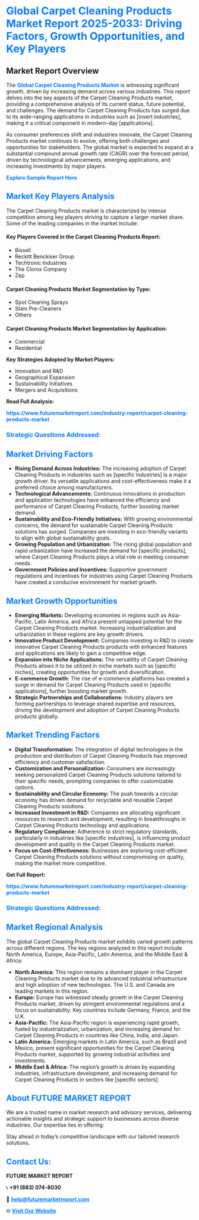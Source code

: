 <h1 style="color: #007BFF;">Global Carpet Cleaning Products Market Report 2025-2033: Driving Factors, Growth Opportunities, and Key Players</h1>

<section id="overview">
<h2>Market Report Overview</h2>
<p>The <a href="https://www.futuremarketreport.com/industry-report/carpet-cleaning-products-market" style="color: #007BFF; text-decoration: none;"><strong>Global Carpet Cleaning Products Market</strong></a> is witnessing significant growth, driven by increasing demand across various industries. This report delves into the key aspects of the Carpet Cleaning Products market, providing a comprehensive analysis of its current status, future potential, and challenges. The demand for Carpet Cleaning Products has surged due to its wide-ranging applications in industries such as [insert industries], making it a critical component in modern-day [applications].</p>
<p>As consumer preferences shift and industries innovate, the Carpet Cleaning Products market continues to evolve, offering both challenges and opportunities for stakeholders. The global market is expected to expand at a substantial compound annual growth rate (CAGR) over the forecast period, driven by technological advancements, emerging applications, and increasing investments by major players.</p>
</section>

<section id="overview">
<p><a href="https://www.futuremarketreport.com/request-sample/reportId=30281" style="color: #007BFF; text-decoration: none;"><strong>Explore Sample Report Here</strong></a></p>
</section>

<section id="key-players">
<h2 style="color: #007BFF;">Market Key Players Analysis</h2>
<p>The Carpet Cleaning Products market is characterized by intense competition among key players striving to capture a larger market share. Some of the leading companies in the market include:</p>
<h4>Key Players Covered in the Carpet Cleaning Products Report:</h4>
<ul><li>Bissell</li><li>Reckitt Benckiser Group</li><li>Techtronic Industries</li><li>The Clorox Company</li><li>Zep</li></ul>
<h4>Carpet Cleaning Products Market Segmentation by Type:</h4>
<ul><li>Spot Cleaning Sprays</li><li>Stain Pre-Cleaners</li><li>Others</li></ul>

<h4>Carpet Cleaning Products Market Segmentation by Application:</h4>
<ul><li>Commercial</li><li>Residential</li></ul>
<p><strong>Key Strategies Adopted by Market Players:</strong></p>
<ul>
<li>Innovation and R&D</li>
<li>Geographical Expansion</li>
<li>Sustainability Initiatives</li>
<li>Mergers and Acquisitions</li>
</ul>
</section>

<section>
<p><strong>Read Full Analysis: </strong></p><a href="https://www.futuremarketreport.com/industry-report/carpet-cleaning-products-market" style="color: #007BFF; text-decoration: none;"><strong>https://www.futuremarketreport.com/industry-report/carpet-cleaning-products-market</strong></a>
<h3 style="color: #007BFF;">Strategic Questions Addressed:</h3>
</section>

<section id="driving-factors">
<h2 style="color: #007BFF;">Market Driving Factors</h2>
<ul>
<li><strong>Rising Demand Across Industries:</strong> The increasing adoption of Carpet Cleaning Products in industries such as [specific industries] is a major growth driver. Its versatile applications and cost-effectiveness make it a preferred choice among manufacturers.</li>
<li><strong>Technological Advancements:</strong> Continuous innovations in production and application technologies have enhanced the efficiency and performance of Carpet Cleaning Products, further boosting market demand.</li>
<li><strong>Sustainability and Eco-Friendly Initiatives:</strong> With growing environmental concerns, the demand for sustainable Carpet Cleaning Products solutions has surged. Companies are investing in eco-friendly variants to align with global sustainability goals.</li>
<li><strong>Growing Population and Urbanization:</strong> The rising global population and rapid urbanization have increased the demand for [specific products], where Carpet Cleaning Products plays a vital role in meeting consumer needs.</li>
<li><strong>Government Policies and Incentives:</strong> Supportive government regulations and incentives for industries using Carpet Cleaning Products have created a conducive environment for market growth.</li>
</ul>
</section>

<section id="growth-opportunities">
<h2 style="color: #007BFF;">Market Growth Opportunities</h2>
<ul>
<li><strong>Emerging Markets:</strong> Developing economies in regions such as Asia-Pacific, Latin America, and Africa present untapped potential for the Carpet Cleaning Products market. Increasing industrialization and urbanization in these regions are key growth drivers.</li>
<li><strong>Innovative Product Development:</strong> Companies investing in R&D to create innovative Carpet Cleaning Products products with enhanced features and applications are likely to gain a competitive edge.</li>
<li><strong>Expansion into Niche Applications:</strong> The versatility of Carpet Cleaning Products allows it to be utilized in niche markets such as [specific niches], creating opportunities for growth and diversification.</li>
<li><strong>E-commerce Growth:</strong> The rise of e-commerce platforms has created a surge in demand for Carpet Cleaning Products used in [specific applications], further boosting market growth.</li>
<li><strong>Strategic Partnerships and Collaborations:</strong> Industry players are forming partnerships to leverage shared expertise and resources, driving the development and adoption of Carpet Cleaning Products products globally.</li>
</ul>
</section>

<section id="trending-factors">
<h2 style="color: #007BFF;">Market Trending Factors</h2>
<ul>
<li><strong>Digital Transformation:</strong> The integration of digital technologies in the production and distribution of Carpet Cleaning Products has improved efficiency and customer satisfaction.</li>
<li><strong>Customization and Personalization:</strong> Consumers are increasingly seeking personalized Carpet Cleaning Products solutions tailored to their specific needs, prompting companies to offer customizable options.</li>
<li><strong>Sustainability and Circular Economy:</strong> The push towards a circular economy has driven demand for recyclable and reusable Carpet Cleaning Products solutions.</li>
<li><strong>Increased Investment in R&D:</strong> Companies are allocating significant resources to research and development, resulting in breakthroughs in Carpet Cleaning Products technology and applications.</li>
<li><strong>Regulatory Compliance:</strong> Adherence to strict regulatory standards, particularly in industries like [specific industries], is influencing product development and quality in the Carpet Cleaning Products market.</li>
<li><strong>Focus on Cost-Effectiveness:</strong> Businesses are exploring cost-efficient Carpet Cleaning Products solutions without compromising on quality, making the market more competitive.</li>
</ul>
</section>

<section>
<p><strong>Get Full Report: </strong></p><a href="https://www.futuremarketreport.com/industry-report/carpet-cleaning-products-market" style="color: #007BFF; text-decoration: none;"><strong>https://www.futuremarketreport.com/industry-report/carpet-cleaning-products-market</strong></a>
<h3 style="color: #007BFF;">Strategic Questions Addressed:</h3>
</section>


<section id="regional-analysis">
<h2 style="color: #007BFF;">Market Regional Analysis</h2>
<p>The global Carpet Cleaning Products market exhibits varied growth patterns across different regions. The key regions analyzed in this report include North America, Europe, Asia-Pacific, Latin America, and the Middle East & Africa:</p>
<ul>
<li><strong>North America:</strong> This region remains a dominant player in the Carpet Cleaning Products market due to its advanced industrial infrastructure and high adoption of new technologies. The U.S. and Canada are leading markets in this region.</li>
<li><strong>Europe:</strong> Europe has witnessed steady growth in the Carpet Cleaning Products market, driven by stringent environmental regulations and a focus on sustainability. Key countries include Germany, France, and the U.K.</li>
<li><strong>Asia-Pacific:</strong> The Asia-Pacific region is experiencing rapid growth, fueled by industrialization, urbanization, and increasing demand for Carpet Cleaning Products in countries like China, India, and Japan.</li>
<li><strong>Latin America:</strong> Emerging markets in Latin America, such as Brazil and Mexico, present significant opportunities for the Carpet Cleaning Products market, supported by growing industrial activities and investments.</li>
<li><strong>Middle East & Africa:</strong> The region’s growth is driven by expanding industries, infrastructure development, and increasing demand for Carpet Cleaning Products in sectors like [specific sectors].</li>
</ul>
</section>

<footer>
<h2 style="color: #007BFF;">About FUTURE MARKET REPORT</h2>
<p>We are a trusted name in market research and advisory services, delivering actionable insights and strategic support to businesses across diverse industries. Our expertise lies in offering:</p>

<p>Stay ahead in today’s competitive landscape with our tailored research solutions.</p>

<h2 style="color: #007BFF;">Contact Us:</h2>
<p><strong>FUTURE MARKET REPORT</strong></p>
<p>📞 <strong>+91 (883) 074-8030</strong></p>
<p>📧 <strong><a href="mailto:help@futuremarketreport.com" style="color: #007BFF;">help@futuremarketreport.com</a></strong></p>
<p>🌐 <strong><a href="https://www.futuremarketreport.com/" style="color: #007BFF;">Visit Our Website</a></strong></p>
</footer>